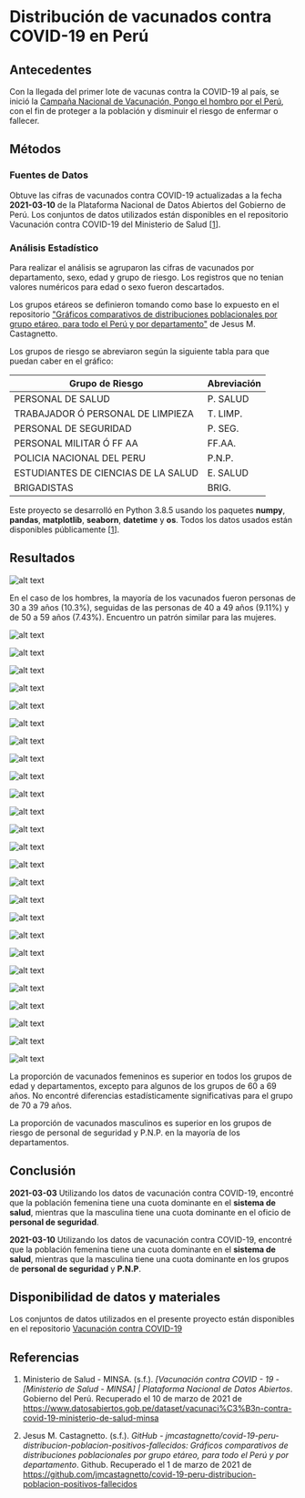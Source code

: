 # Distribución de vacunados contra COVID-19 en Perú

## Antecedentes

Con la llegada del primer lote de vacunas contra la COVID-19 al país, se inició la [Campaña Nacional de Vacunación, Pongo el hombro por el Perú](https://www.gob.pe/institucion/minsa/campa%C3%B1as/3451-campana-nacional-de-vacunacion-contra-la-covid-19 "Gobierno del Perú"), con el fin de proteger a la población y disminuir el riesgo de enfermar o fallecer.

## Métodos

### Fuentes de Datos

Obtuve las cifras de vacunados contra COVID-19 actualizadas a la fecha **2021-03-10** de la Plataforma Nacional de Datos Abiertos del Gobierno de Perú. Los conjuntos de datos utilizados están disponibles en el repositorio Vacunación contra COVID-19 del Ministerio de Salud [[1]].

### Análisis Estadístico

Para realizar el análisis se agruparon las cifras de vacunados por departamento, sexo, edad y grupo de riesgo. Los registros que no tenian valores numéricos para edad o sexo fueron descartados.

Los grupos etáreos se definieron tomando como base lo expuesto en el repositorio ["Gráficos comparativos de distribuciones poblacionales por grupo etáreo, para todo el Perú y por departamento"](https://github.com/jmcastagnetto/covid-19-peru-distribucion-poblacion-positivos-fallecidos) de Jesus M. Castagnetto.

Los grupos de riesgo se abreviaron según la siguiente tabla para que puedan caber en el gráfico:

Grupo de Riesgo | Abreviación
--- | --- 
PERSONAL DE SALUD | P. SALUD
TRABAJADOR Ó PERSONAL DE LIMPIEZA | T. LIMP.
PERSONAL DE SEGURIDAD | P. SEG.
PERSONAL MILITAR Ó FF AA | FF.AA.
POLICIA NACIONAL DEL PERU | P.N.P.
ESTUDIANTES DE CIENCIAS DE LA SALUD | E. SALUD
BRIGADISTAS | BRIG.

Este proyecto se desarrolló en Python 3.8.5 usando los paquetes **numpy**, **pandas**, **matplotlib**, **seaborn**, **datetime** y **os**. Todos los datos usados están disponibles públicamente [[1]].

## Resultados

![alt text](dist/20210310_PERÚ.png "PERÚ")

En el caso de los hombres, la mayoría de los vacunados fueron personas de 30 a 39 años (10.3%), seguidas de las personas de 40 a 49 años (9.11%) y de 50 a 59 años (7.43%). Encuentro un patrón similar para las mujeres.

![alt text](dist/20210310_AMAZONAS.png "AMAZONAS")

![alt text](dist/20210310_ANCASH.png "ANCASH")

![alt text](dist/20210310_APURIMAC.png "APURIMAC")

![alt text](dist/20210310_AREQUIPA.png "AREQUIPA")

![alt text](dist/20210310_AYACUCHO.png "AYACUCHO")

![alt text](dist/20210310_CAJAMARCA.png "CAJAMARCA")

![alt text](dist/20210310_CALLAO.png "CALLAO")

![alt text](dist/20210310_CUSCO.png "CUSCO")

![alt text](dist/20210310_HUANCAVELICA.png "HUANCAVELICA")

![alt text](dist/20210310_HUANUCO.png "HUANUCO")

![alt text](dist/20210310_ICA.png "ICA")

![alt text](dist/20210310_JUNIN.png "JUNIN")

![alt text](dist/20210310_LA_LIBERTAD.png "LA LIBERTAD")

![alt text](dist/20210310_LAMBAYEQUE.png "LAMBAYEQUE")

![alt text](dist/20210310_LIMA.png "LIMA")

![alt text](dist/20210310_LORETO.png "LORETO")

![alt text](dist/20210310_MADRE_DE_DIOS.png "MADRE DE DIOS")

![alt text](dist/20210310_MOQUEGUA.png "MOQUEGUA")

![alt text](dist/20210310_PASCO.png "PASCO")

![alt text](dist/20210310_PIURA.png "PIURA")

![alt text](dist/20210310_PUNO.png "PUNO")

![alt text](dist/20210310_SAN_MARTIN.png "SAN MARTIN")

![alt text](dist/20210310_TACNA.png "TACNA")

![alt text](dist/20210310_TUMBES.png "TUMBES")

![alt text](dist/20210310_UCAYALI.png "UCAYALI")

La proporción de vacunados femeninos es superior en todos los grupos de edad y departamentos, excepto para algunos de los grupos de 60 a 69 años. No encontré diferencias estadísticamente significativas para el grupo de 70 a 79 años. 

La proporción de vacunados masculinos es superior en los grupos de riesgo de personal de seguridad y P.N.P. en la mayoría de los departamentos.

## Conclusión

**2021-03-03** Utilizando los datos de vacunación contra COVID-19, encontré que la población femenina tiene una cuota dominante en el **sistema de salud**, mientras que la masculina tiene una cuota dominante en el oficio de **personal de seguridad**.

**2021-03-10** Utilizando los datos de vacunación contra COVID-19, encontré que la población femenina tiene una cuota dominante en el **sistema de salud**, mientras que la masculina tiene una cuota dominante en los grupos de **personal de seguridad** y **P.N.P**.

## Disponibilidad de datos y materiales 

Los conjuntos de datos utilizados en el presente proyecto están disponibles en el repositorio [Vacunación contra COVID-19](https://www.datosabiertos.gob.pe/dataset/vacunaci%C3%B3n-contra-covid-19-ministerio-de-salud-minsa "[Ministerio de Salud - MINSA] | Plataforma Nacional de Datos Abiertos")

## Referencias

1. Ministerio de Salud - MINSA. (s.f.). _[Vacunación contra COVID - 19 - [Ministerio de Salud - MINSA] | Plataforma Nacional de Datos Abiertos_. Gobierno del Perú. Recuperado el 10 de marzo de 2021 de https://www.datosabiertos.gob.pe/dataset/vacunaci%C3%B3n-contra-covid-19-ministerio-de-salud-minsa

[1]: https://www.datosabiertos.gob.pe/dataset/vacunaci%C3%B3n-contra-covid-19-ministerio-de-salud-minsa

2. Jesus M. Castagnetto. (s.f.). _GitHub - jmcastagnetto/covid-19-peru-distribucion-poblacion-positivos-fallecidos: Gráficos comparativos de distribuciones poblacionales por grupo etáreo, para todo el Perú y por departamento_. Github. Recuperado el 1 de marzo de 2021 de https://github.com/jmcastagnetto/covid-19-peru-distribucion-poblacion-positivos-fallecidos   

